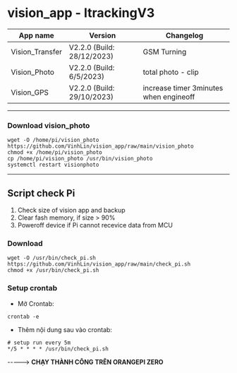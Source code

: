 # vision_app - ItrackingV3

App name	|	Version			|	Changelog	|
----------------|-------------------------------|-----------------------|
Vision_Transfer	| V2.2.0 (Build: 28/12/2023)	| GSM Turning		|
Vision_Photo	| V2.2.0 (Build: 6/5/2023)	| total photo - clip	|
Vision_GPS	| V2.2.0 (Build: 29/10/2023)	| increase timer 3minutes when engineoff |

---------------------------------------------------------------------------
### Download vision_photo
```
wget -O /home/pi/vision_photo https://github.com/VinhLin/vision_app/raw/main/vision_photo
chmod +x /home/pi/vision_photo
cp /home/pi/vision_photo /usr/bin/vision_photo
systemctl restart visionphoto
```

--------------------------------------------------------------------------
## Script check Pi
1. Check size of vision app and backup
2. Clear fash memory, if size > 90%
3. Poweroff device if Pi cannot recevice data from MCU

### Download
```
wget -O /usr/bin/check_pi.sh https://github.com/VinhLin/vision_app/raw/main/check_pi.sh
chmod +x /usr/bin/check_pi.sh
```

### Setup crontab
- Mở Crontab:
```
crontab -e
```
- Thêm nội dung sau vào crontab:
```
# setup run every 5m
*/5 * * * * /usr/bin/check_pi.sh
```
-----> **CHẠY THÀNH CÔNG TRÊN ORANGEPI ZERO**